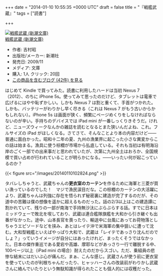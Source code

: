 
+++
date = "2014-01-10 10:55:35 +0000 UTC"
draft = false
title = "『戦艦武蔵』"
tags = ["読書"]

+++
<div class="hatena-asin-detail"><a href="http://www.amazon.co.jp/exec/obidos/ASIN/4101117012/bestylesnet-22/"><img src="http://ecx.images-amazon.com/images/I/41C6BGGXW1L._SL160_.jpg" class="hatena-asin-detail-image" alt="戦艦武蔵 (新潮文庫)" title="戦艦武蔵 (新潮文庫)"/></a><div class="hatena-asin-detail-info"><a href="http://www.amazon.co.jp/exec/obidos/ASIN/4101117012/bestylesnet-22/">戦艦武蔵 (新潮文庫)</a><ul><li><span class="hatena-asin-detail-label">作者:</span> 吉村昭</li><li><span class="hatena-asin-detail-label">出版社/メーカー:</span> 新潮社</li><li><span class="hatena-asin-detail-label">発売日:</span> 2009/11</li><li><span class="hatena-asin-detail-label">メディア:</span> 文庫</li><li><span class="hatena-asin-detail-label">購入</span>: 1人 <span class="hatena-asin-detail-label">クリック</span>: 20回</li><li><a href="http://d.hatena.ne.jp/asin/4101117012/bestylesnet-22" target="_blank">この商品を含むブログ (42件) を見る</a></li></ul></div><div class="hatena-asin-detail-foot"></div></div>はじめて Kindle で買ってみた。読書に利用したハードは当初 Nexus 7（2012）、のちに iPhone 5s。使ってみて思ったのだけど、タブレットは電車で広げるにはやや恥ずかしい。しかも Nexus 7 は割と重くて、手首がつかれた。しかも、バッテリーがわりかし早く尽きる（これは Nexus 7 がもう古いからかもしれない）。iPhone 5s は画面が狭く、頻繁にページめくりをしなければならないのが辛い。手持ちのデバイスでは iPad mini が一番しっくりきそうだ。けれど、ニューズウィークなんかの雑誌を読むとなるとまた狭いんだよね、これ。フルサイズの iPad がほしくなる。さてさて、そんなことより本の内容だけど――普通に面白かった。昭和十二年の夏、九州の漁業界に起こった小さな異変からこの話は始まる。漁具に使う棕櫚が市場から払底している。それも当初は有明海沿岸のごく一部での出来事だと思われていたが、次第に九州全土はおろか、全国規模で買い占めが行われていることが明らかになる。――いったい何が起こっているのか？

{{< figure src="/images/20140110102824.png"  >}}

タバレしちゃうと、武蔵ちゃんの**更衣室のカーテン**を作るために海軍と三菱が買い漁っているのでした！　マジで漁民涙目だな。この棕櫚のカーテンの大活躍により、武蔵ちゃんは列強に存在を悟られず秘密裏に建造が完了するのだが、その道中の苦難は僕の想像を遥かに超えるものだった。話の2/3以上はこの建造譚に割かれていて、残りの一部が南海で手持無沙汰にぶらぶらする話。すでに日本はミッドウェーで敗北を喫しており、武蔵は連合艦隊旗艦を大和から引き継ぐも出番がなかった。途中、山本長官を喪ったり、輸送中に台風にあってお荷物落としちゃうエピソードなどを挟み、あとはレイテ沖で米海軍の集中狙いに遭って沈む。大和型戦艦といえばやっぱり大和で、武蔵は「レイテであっさり沈んだのでしょ？」っていうイメージが自分にはあったけれど、まったくそうではなかった。日本の傑作重巡である愛宕や高雄、摩耶などがあっさり一行で離脱する中、100ページ以上（iPad mini の場合）耐えたのだからスゴい。ただ、乗組員の悲惨な結末にはだいぶ心が痛んだ。まぁ、こんな感じ。武蔵さんが使う前に更衣室を使っていたのが利根ちゃんだったり、ヒャッハーさんの改装前がわりかし武蔵さんに絡んでいたりという無駄知識が得られたことも個人的には収穫だった。


